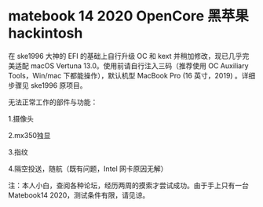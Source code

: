 # matebook 14 2020 OpenCore 黑苹果 hackintosh
  
在 ske1996 大神的 EFI 的基础上自行升级 OC 和 kext 并稍加修改，现已几乎完美适配 macOS Vertuna 13.0。使用前请自行注入三码（推荐使用 OC Auxiliary Tools，Win/mac 下都能操作），默认机型 MacBook Pro (16 英寸，2019) 。详细步骤见 ske1996 原项目。

无法正常工作的部件与功能：

1.摄像头

2.mx350独显

3.指纹

4.隔空投送，随航（既有问题，Intel 网卡原因无解）


注：本人小白，查阅各种论坛，经历两周的摸索才尝试成功。由于手上只有一台 Matebook14 2020，测试条件有限，请见谅。
